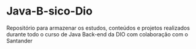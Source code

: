 # Java-B-sico-Dio
Repositório para armazenar os estudos, conteúdos e projetos realizados durante todo o curso de Java Back-end da DIO com colaboração com o Santander
